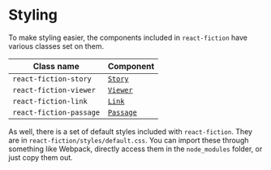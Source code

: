 # Styling

To make styling easier, the components included in `react-fiction` have various classes set on them.

| Class name    | Component |
| ------------- | --------- |
| `react-fiction-story` | [`Story`](api/Story.md) |
| `react-fiction-viewer` | [`Viewer`](api/Viewer.md) |
| `react-fiction-link` | [`Link`](api/Link.md) |
| `react-fiction-passage` | [`Passage`](api/Passage.md) |

As well, there is a set of default styles included with `react-fiction`. They are in `react-fiction/styles/default.css`. You can import these through something like Webpack, directly access them in the `node_modules` folder, or just copy them out.
